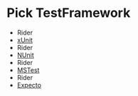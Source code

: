 <!--
GENERATED FILE - DO NOT EDIT
This file was generated by [MarkdownSnippets](https://github.com/SimonCropp/MarkdownSnippets).
Source File: /docs/mdsource/wiz/picktest_Mac_Rider.source.md
To change this file edit the source file and then run MarkdownSnippets.
-->

# Pick TestFramework

 * Rider
 * [xUnit](result_Mac_Rider_xUnit.md)
 * Rider
 * [NUnit](result_Mac_Rider_NUnit.md)
 * Rider
 * [MSTest](result_Mac_Rider_MSTest.md)
 * Rider
 * [Expecto](result_Mac_Rider_Expecto.md)

